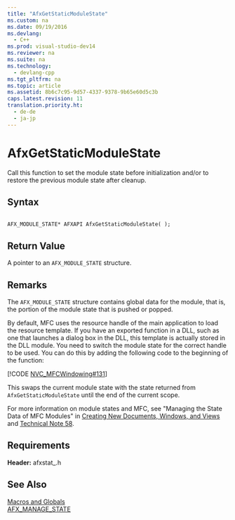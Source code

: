 ```yaml
---
title: "AfxGetStaticModuleState"
ms.custom: na
ms.date: 09/19/2016
ms.devlang: 
  - C++
ms.prod: visual-studio-dev14
ms.reviewer: na
ms.suite: na
ms.technology: 
  - devlang-cpp
ms.tgt_pltfrm: na
ms.topic: article
ms.assetid: 8b6c7c95-9d57-4337-9378-9b65e60d5c3b
caps.latest.revision: 11
translation.priority.ht: 
  - de-de
  - ja-jp
---
```

# AfxGetStaticModuleState
Call this function to set the module state before initialization and/or to restore the previous module state after cleanup.  
  
## Syntax  
  
```  
  
AFX_MODULE_STATE* AFXAPI AfxGetStaticModuleState( );  
```  
  
## Return Value  
 A pointer to an `AFX_MODULE_STATE` structure.  
  
## Remarks  
 The `AFX_MODULE_STATE` structure contains global data for the module, that is, the portion of the module state that is pushed or popped.  
  
 By default, MFC uses the resource handle of the main application to load the resource template. If you have an exported function in a DLL, such as one that launches a dialog box in the DLL, this template is actually stored in the DLL module. You need to switch the module state for the correct handle to be used. You can do this by adding the following code to the beginning of the function:  
  
 [!CODE [NVC_MFCWindowing#131](../CodeSnippet/VS_Snippets_Cpp/NVC_MFCWindowing#131)]  
  
 This swaps the current module state with the state returned from `AfxGetStaticModuleState` until the end of the current scope.  
  
 For more information on module states and MFC, see "Managing the State Data of MFC Modules" in [Creating New Documents, Windows, and Views](../vs140/Creating-New-Documents--Windows--and-Views.md) and [Technical Note 58](../vs140/TN058--MFC-Module-State-Implementation.md).  
  
## Requirements  
 **Header:** afxstat_.h  
  
## See Also  
 [Macros and Globals](../vs140/MFC-Macros-and-Globals.md)   
 [AFX_MANAGE_STATE](../vs140/AFX_MANAGE_STATE.md)